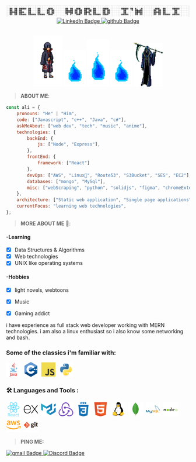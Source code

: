 <div id="header" align="center">
    <img src="https://github.com/AbyerAli/myContent/blob/main/helloWorldAli.png" alt="Names ALI"/>
    <div id="badges">
    <a href="https://www.linkedin.com/in/ali-abyer-nasir-05410a202/">
      <img src="https://img.shields.io/badge/LinkedIn-blue?style=for-the-badge&logo=linkedin&logoColor=white" alt="LinkedIn Badge"/>
    </a>
    <a href="https://github.com/AbyerAli">
      <img src="https://img.shields.io/badge/Github-black?style=for-the-badge&logo=github&logoColor=white" alt="github Badge"/>
    </a>
  </div>
  <img src="https://komarev.com/ghpvc/?username=AbyerAli&style=flat-square&color=blue" alt=""/>
  </div>
  <p align="center">
      <img alt="Light" src="https://github.com/AbyerAli/myContent/blob/main/5Mys.gif" width="80px" height="140px">
      <img alt="Dark" src="https://github.com/AbyerAli/myContent/blob/main/fireBlue.gif" width="60px" height="100px">
      <img alt="Dark" src="https://github.com/AbyerAli/myContent/blob/main/fireBlue.gif" width="60px" height="130px">
      <img alt="Dark" src="https://github.com/AbyerAli/myContent/blob/main/fireBlue.gif" width="60px" height="100px">
      <img alt="Dark" src="https://github.com/AbyerAli/myContent/blob/main/LV42.gif" width="80px" height="120px">    
  </p>
  
  > **ABOUT ME**:
  
  ```js
  const ali = {
      pronouns: "He" | "Him",
      code: ["Javascript", "c++", "Java", "c#"],
      askMeAbout: ["web dev", "tech", "music", "anime"],
      technologies: {
          backEnd: {
              js: ["Node", "Express"],
          },
          frontEnd: {
              framework: ["React"]
          },
          devOps: ["AWS", "Linux🐧", "Route53", "S3Bucket", "SES", "EC2"],
          databases: ["mongo", "MySql"],
          misc: ["webScraping", "python", "solidjs", "figma", "chromeExtentions", "GNU linux"]
      },
      architecture: ["Static web application", "Single page applications"],
      currentFocus: "learning web technologies",
  };
  ```
  > **MORE ABOUT ME** 💬:
  
  #### -Learning
  
  - [x] Data Structures & Algorithms
  - [x] Web technologies
  - [x] UNIX like operating systems
  
  #### -Hobbies
  
  - [x] light novels, webtoons
  - [x] Music
  - [x] Gaming addict
  
  
  i have experience as full stack web developer working with MERN technologies.
  i am also a linux enthusiast so i also know some networking and bash.
  ### Some of the classics i'm familiar with:
  <div align="left">
    <img src="https://github.com/devicons/devicon/blob/master/icons/java/java-original-wordmark.svg" title="Java" alt="Java" width="40" height="40"/>&nbsp;
    <img src="https://github.com/devicons/devicon/blob/master/icons/cplusplus/cplusplus-original.svg" title="c++" alt="c++" width="40" height="40"/>&nbsp;
    <img src="https://github.com/devicons/devicon/blob/master/icons/javascript/javascript-original.svg" title="JavaScript" alt="JavaScript" width="40" height="40"/>&nbsp;
    <img src="https://github.com/devicons/devicon/blob/master/icons/python/python-original.svg" title="python" alt="python" width="40" height="40"/>&nbsp;
  </div> 
  
  ### :hammer_and_wrench: Languages and Tools :
  
<div align="left">
    <img src="https://github.com/devicons/devicon/blob/master/icons/react/react-original-wordmark.svg" title="React" alt="React" width="40" height="40"/>&nbsp;
    <img src="https://github.com/devicons/devicon/blob/master/icons/express/express-original.svg" title="expressjs" alt="expressjs" width="40" height="40"/>&nbsp;
    <img src="https://github.com/devicons/devicon/blob/master/icons/materialui/materialui-original.svg" title="Material UI" alt="Material UI" width="40" height="40"/>&nbsp;
    <img src="https://github.com/devicons/devicon/blob/master/icons/redux/redux-original.svg" title="Redux" alt="Redux " width="40" height="40"/>&nbsp;
    <img src="https://github.com/devicons/devicon/blob/master/icons/css3/css3-plain-wordmark.svg"  title="CSS3" alt="CSS" width="40" height="40"/>&nbsp;
    <img src="https://github.com/devicons/devicon/blob/master/icons/html5/html5-original.svg" title="HTML5" alt="HTML" width="40" height="40"/>&nbsp;
    <img src="https://github.com/devicons/devicon/blob/master/icons/linux/linux-original.svg" title="linux" alt="linux" width="40" height="40"/>&nbsp;
    <img src="https://github.com/devicons/devicon/blob/master/icons/mongodb/mongodb-original.svg" title="mongodb"  alt="mongodb" width="40" height="40"/>&nbsp;
    <img src="https://github.com/devicons/devicon/blob/master/icons/mysql/mysql-original-wordmark.svg" title="MySQL"  alt="MySQL" width="40" height="40"/>&nbsp;
    <img src="https://github.com/devicons/devicon/blob/master/icons/nodejs/nodejs-original-wordmark.svg" title="NodeJS" alt="NodeJS" width="40" height="40"/>&nbsp;
    <img src="https://github.com/devicons/devicon/blob/master/icons/amazonwebservices/amazonwebservices-plain-wordmark.svg" title="AWS" alt="AWS" width="40" height="40"/>&nbsp;
    <img src="https://github.com/devicons/devicon/blob/master/icons/git/git-original-wordmark.svg" title="Git" **alt="Git" width="40" height="40"/>
</div>

> **PING ME:** 

<div align="left">
    <div id="badges">
        <a href="https://www.linkedin.com/in/ali-abyer-nasir-05410a202/">
          <img src="https://img.shields.io/badge/Gmail-aliabyernasir2%40gmail.com-lightgrey" height="30px" alt="gmail Badge"/>
        </a>
        <a href="https://www.linkedin.com/in/ali-abyer-nasir-05410a202/">
          <img src="https://img.shields.io/badge/Discord-Mephistopheles%235545-lightgrey" height="30px" alt="Discord Badge"/>
        </a>
    </div>
    <img src="https://komarev.com/ghpvc/?username=AbyerAli&style=flat-square&color=blue" alt=""/>
</div>
  <!---
  AbyerAli/AbyerAli is a ✨ special ✨ repository because its `README.md` (this file) appears on your GitHub profile.
  You can click the Preview link to take a look at your changes.
  &nbsp; &nbsp; &nbsp; &nbsp; &nbsp; &nbsp; &nbsp; &nbsp; &nbsp; &nbsp; &nbsp; &nbsp; &nbsp;
  ---> 
